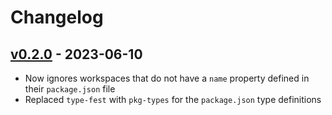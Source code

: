 # Changelog

## [v0.2.0] - 2023-06-10

- Now ignores workspaces that do not have a `name` property defined in their `package.json` file
- Replaced `type-fest` with `pkg-types` for the `package.json` type definitions

[v0.2.0]: https://github.com/joshuajaco/find-workspaces/compare/v0.1.0...v0.2.0
